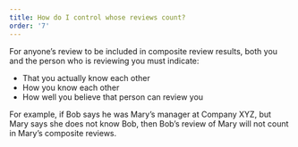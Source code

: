 ```yaml
---
title: How do I control whose reviews count?
order: '7'
---
```



For anyone’s review to be included in composite review results, both you and the person who is reviewing you must indicate:

* That you actually know each other
* How you know each other
* How well you believe that person can review you


For example, if Bob says he was Mary’s manager at Company XYZ, but Mary says she does not know Bob, then Bob’s review of Mary will not count in Mary’s composite reviews.&nbsp;